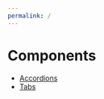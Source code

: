 ```yaml
---
permalink: /
---
```


# Components

<ul>
  <li>
    <a href="/components/accordions/">Accordions</a>
  </li>
  <li>
    <a href="/components/tabs/">Tabs</a>
  </li>
</ul>
